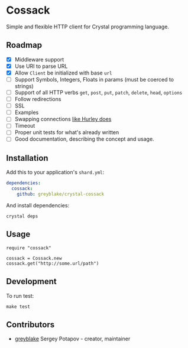 # Cossack

Simple and flexible HTTP client for Crystal programming language.

## Roadmap
* [x] Middleware support
* [x] Use URI to parse URL
* [x] Allow `Client` be initialized with base `url`
* [ ] Support Symbols, Integers, Floats in params (must be coerced to strings)
* [ ] Support of all HTTP verbs `get`, `post`, `put`, `patch`, `delete`, `head`, `options`
* [ ] Follow redirections
* [ ] SSL
* [ ] Examples
* [ ] Swapping connections [like Hurley does](https://github.com/lostisland/hurley#connections)
* [ ] Timeout
* [ ] Proper unit tests for what's already written
* [ ] Good documentation, describing the concept and usage.

## Installation

Add this to your application's `shard.yml`:

```yaml
dependencies:
  cossack:
    github: greyblake/crystal-cossack
```

And install dependencies:

```
crystal deps
```

## Usage


```crystal
require "cossack"

cossack = Cossack.new
cossack.get("http://some.url/path")
```

## Development

To run test:

```
make test
```

## Contributors

- [greyblake](https://github.com/greyblake) Sergey Potapov - creator, maintainer
